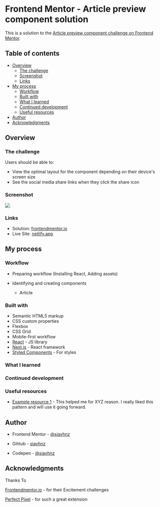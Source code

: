 # Frontend Mentor - Article preview component solution

This is a solution to the [Article preview component challenge on Frontend Mentor](https://www.frontendmentor.io/challenges/article-preview-component-dYBN_pYFT).

## Table of contents

- [Overview](#overview)
  - [The challenge](#the-challenge)
  - [Screenshot](#screenshot)
  - [Links](#links)
- [My process](#my-process)
  - [Workflow](#workflow)
  - [Built with](#built-with)
  - [What I learned](#what-i-learned)
  - [Continued development](#continued-development)
  - [Useful resources](#useful-resources)
- [Author](#author)
- [Acknowledgments](#acknowledgments)

## Overview

### The challenge

Users should be able to:

- View the optimal layout for the component depending on their device's screen size
- See the social media share links when they click the share icon

### Screenshot

![](./screenshot.jpg)

### Links

- Solution: [frontendmentor.io](https://your-solution-url.com)
- Live Site: [netlify.app](https://your-live-site-url.com)

## My process

### Workflow

 - Preparing workflow (Installing React, Adding assets)

 - Identifying and creating components
    - Article

### Built with

- Semantic HTML5 markup
- CSS custom properties
- Flexbox
- CSS Grid
- Mobile-first workflow
- [React](https://reactjs.org/) - JS library
- [Next.js](https://nextjs.org/) - React framework
- [Styled Components](https://styled-components.com/) - For styles

### What I learned


### Continued development

### Useful resources

- [Example resource 1](https://www.example.com) - This helped me for XYZ reason. I really liked this pattern and will use it going forward.

## Author

- Frontend Mentor - [@siavhnz](https://www.frontendmentor.io/profile/siavhnz)

- Gihtub - [siavhnz](https://github.com/siavhnz)

- Codepen - [@siavhnz](https://codepen.io/siavhnz)

## Acknowledgments

Thanks To

[Frontendmentor.io](https://www.frontendmentor.io/challenges) - for their Excitement challenges  

[Perfect Pixel](https://chrome.google.com/webstore/detail/perfectpixel-by-welldonec/dkaagdgjmgdmbnecmcefdhjekcoceebi?hl=en) - for such a great extension


